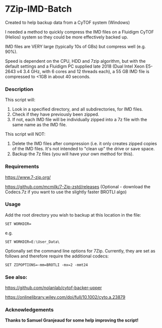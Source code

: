# 7Zip-IMD-Batch

Created to help backup data from a CyTOF system (Windows)

I needed a method to quickly compress the IMD files on a Fluidigm CyTOF (Helios) system so they could be more effectively backed up.

IMD files are VERY large (typically 10s of GBs) but compress well (e.g. 90%).

Speed is dependent on the CPU, HDD and 7zip algorithm, but with the default settings and a Fluidigm PC supplied late 2018 (Dual Intel Xeon E5-2643 v4 3.4 GHz, with 6 cores and 12 threads each), a 55 GB IMD file is compressed to <1GB in about 40 seconds.

### <b>Description</b>

This script will:

1) Look in a specified directory, and all subdirectories, for IMD files.
2) Check if they have previously been zipped.
3) If not, each IMD file will be individually zipped into a 7z file with the same name as the IMD file.

This script will NOT:

1) Delete the IMD files after compression (i.e. it only creates zipped copies of the IMD files. It's not intended to "clean up" the drive or save space. 
2) Backup the 7z files (you will have your own method for this).



### <b>Requirements</b>

https://www.7-zip.org/

https://github.com/mcmilk/7-Zip-zstd/releases (Optional - download the Codecs.7z if you want to use the slightly faster BROTLI algo)




### <b>Usage</b>

Add the root directory you wish to backup at this location in the file:
```
SET WORKDIR=
```

e.g.

```
SET WORKDIR=E:\User_Data\
```

Optionally set the command line options for 7Zip. Currently, they are set as follows and therefore require the additional codecs:

```
SET ZIPOPTIONS=-mm=BROTLI -mx=2 -mmt24
```

### See also:

https://github.com/nolanlab/cytof-backer-upper

https://onlinelibrary.wiley.com/doi/full/10.1002/cyto.a.23879

### Acknowledgements

<b>Thanks to Samuel Granjeaud for some help improving the script!</b>
